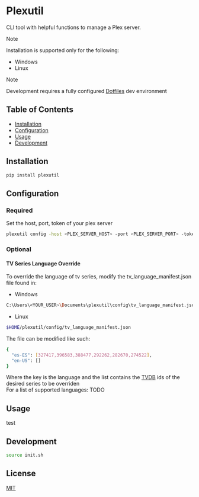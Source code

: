 # Plexutil

CLI tool with helpful functions to manage a Plex server.


> [!NOTE]
> Installation is supported only for the following: 
> - Windows
> - Linux

> [!NOTE]
> Development requires a fully configured [Dotfiles](https://github.com/florez-carlos/dotfiles) dev environment <br>

## Table of Contents

* [Installation](#installation)
* [Configuration](#configuration)
* [Usage](#usage)
* [Development](#development)


## Installation

```bash
pip install plexutil
```

## Configuration
### Required
Set the host, port, token of your plex server
```bash
plexutil config -host <PLEX_SERVER_HOST> -port <PLEX_SERVER_PORT> -token <PLEX_SERVER_TOKEN>
```
### Optional
#### TV Series Language Override
To override the language of tv series, modify the tv_language_manifest.json file found in:
- Windows
```bash
C:\Users\<YOUR_USER>\Documents\plexutil\config\tv_language_manifest.json
```
- Linux
```bash
$HOME/plexutil/config/tv_language_manifest.json
```
The file can be modified like such:
```bash
{
  "es-ES": [327417,396583,388477,292262,282670,274522],
  "en-US": []
}
```
Where the key is the language and the list contains the [TVDB](https://www.thetvdb.com/) ids of the desired series to be overriden <br >
For a list of supported languages: TODO


## Usage
test


## Development
```bash
source init.sh
```

## License
[MIT](https://choosealicense.com/licenses/mit/)


